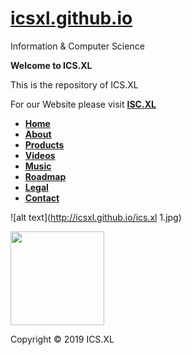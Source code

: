 # <a href="https://icsxl.github.io">icsxl.github.io</a>
Information & Computer Science

<b>Welcome to ICS.XL</b>

This is the repository of ICS.XL

For our Website please visit <b><a href="https://ics.xl.ag/" target="_blank">ISC.XL</a></b>

<ul>
  <li><b><a href="https://icsxl.github.io/" target="_blank">Home</a></b></li>
  <li><b><a href="https://ics.xl.ag/about" target="_blank">About</a></b></li>
  <li><b><a href="https://ics.xl.ag/products" target="_blank">Products</a></b></li>
  <li><b><a href="https://ics.xl.ag/videos" target="_blank">Videos</a></b></li>
  <li><b><a href="https://ics.xl.ag/music" target="_blank">Music</a></b></li>
  <li><b><a href="https://ics.xl.ag/roadmap" target="_blank">Roadmap</a></b></li>
  <li><b><a href="https://ics.xl.ag/legal" target="_blank">Legal</a></b></li>
  <li><b><a href="https://ics.xl.ag/contact" target="_blank">Contact</a></b></li>
</ul>

![alt text](http://icsxl.github.io/ics.xl 1.jpg)

<img src="http://icsxl.github.io/ics.xl 1.jpg" width="150"/>

Copyright © 2019 ICS.XL
